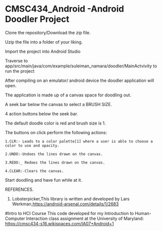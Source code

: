 # CMSC434_Android -Android Doodler Project

Clone the repository/Download the zip file.

Uzip the file into a folder of your liking.

Import the project into Android Studio

Traverse to app/src/main/java/com/example/suleiman_namara/doodler/MainActvivity to run the project

After compiling on an emulator/ android device the doodler application will open.

The application is made up of a canvas space for doodling out. 

A seek bar below the canvas to select a BRUSH SIZE.

4 action buttons below the seek bar.

The default doodle color is red and brush size is 1.

The buttons on click perform the following actions:
   
    1.CLR:- Leads to a color palette[1] where a user is able to choose a color to use and opacity.
   
    2.UNDO:-Undoes the lines drawn on the canvas.
   
    3.REDO:_ Redoes the lines drawn on the canvas.
   
    4.CLEAR:-Clears the canvas.

Start doodling and have fun while at it.

REFERENCES.

1. Lobsterpicker,This library is written and developed by Lars Werkman,https://android-arsenal.com/details/1/2683

#Intro to HCI Course
This code developed for my Introduction to Human-Computer Interaction class assignment at the University of Maryland: https://cmsc434-s16.wikispaces.com/IA07+Android+1
